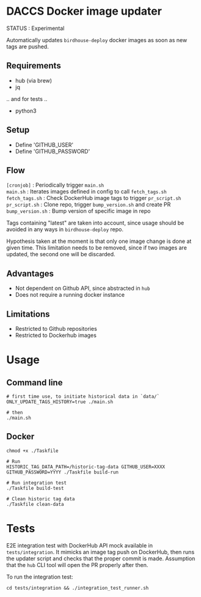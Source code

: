 # DACCS Docker image updater


STATUS : Experimental

Automatically updates `birdhouse-deploy` docker images as soon as new tags are pushed.

## Requirements

- hub (via brew)
- jq

.. and for tests ..

- python3


## Setup

- Define 'GITHUB_USER'
- Define 'GITHUB_PASSWORD'


## Flow


`[cronjob]` : Periodically trigger `main.sh`
<br>
`main.sh` : Iterates images defined in config to call `fetch_tags.sh`
<br>
`fetch_tags.sh` : Check DockerHub image tags to trigger `pr_script.sh`
<br>
`pr_script.sh` : Clone repo, trigger `bump_version.sh` and create PR
<br>
`bump_version.sh` : Bump version of specific image in repo

Tags containing "latest" are taken into account, since usage should be avoided in any ways in `birdhouse-deploy` repo.

Hypothesis taken at the moment is that only one image change is done at given time. This limitation needs to be removed, since if two images are updated, the second one will be discarded.


## Advantages

- Not dependent on Github API, since abstracted in `hub`
- Does not require a running docker instance


## Limitations

- Restricted to Github repositories
- Restricted to Dockerhub images



# Usage

## Command line

```
# first time use, to initiate historical data in `data/`
ONLY_UPDATE_TAGS_HISTORY=true ./main.sh

# then
./main.sh
```

## Docker

```
chmod +x ./Taskfile

# Run
HISTORIC_TAG_DATA_PATH=/historic-tag-data GITHUB_USER=XXXX GITHUB_PASSWORD=YYYY ./Taskfile build-run

# Run integration test
./Taskfile build-test

# Clean historic tag data
./Taskfile clean-data
```


# Tests

E2E integration test with DockerHub API mock available in `tests/integration`.
It mimicks an image tag push on DockerHub, then runs the updater script and checks that the proper commit is made.
Assumption that the `hub` CLI tool will open the PR properly after then.

To run the integration test:

```
cd tests/integration && ./integration_test_runner.sh
```